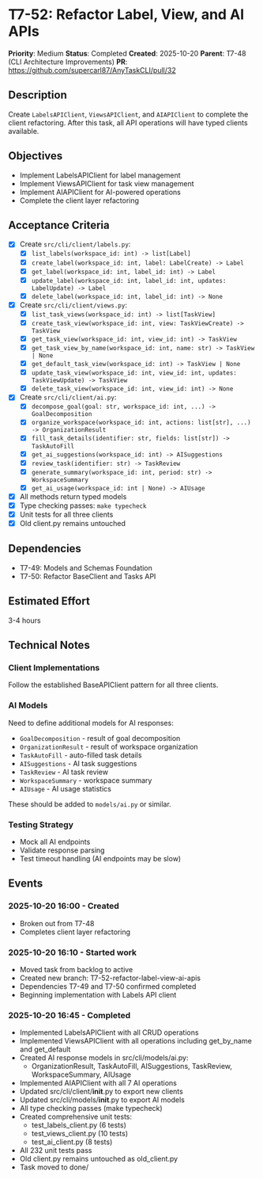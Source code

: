 # T7-52: Refactor Label, View, and AI APIs

**Priority**: Medium
**Status**: Completed
**Created**: 2025-10-20
**Parent**: T7-48 (CLI Architecture Improvements)
**PR**: https://github.com/supercarl87/AnyTaskCLI/pull/32

## Description

Create `LabelsAPIClient`, `ViewsAPIClient`, and `AIAPIClient` to complete the client refactoring. After this task, all API operations will have typed clients available.

## Objectives

- Implement LabelsAPIClient for label management
- Implement ViewsAPIClient for task view management
- Implement AIAPIClient for AI-powered operations
- Complete the client layer refactoring

## Acceptance Criteria

- [x] Create `src/cli/client/labels.py`:
  - [x] `list_labels(workspace_id: int) -> list[Label]`
  - [x] `create_label(workspace_id: int, label: LabelCreate) -> Label`
  - [x] `get_label(workspace_id: int, label_id: int) -> Label`
  - [x] `update_label(workspace_id: int, label_id: int, updates: LabelUpdate) -> Label`
  - [x] `delete_label(workspace_id: int, label_id: int) -> None`
- [x] Create `src/cli/client/views.py`:
  - [x] `list_task_views(workspace_id: int) -> list[TaskView]`
  - [x] `create_task_view(workspace_id: int, view: TaskViewCreate) -> TaskView`
  - [x] `get_task_view(workspace_id: int, view_id: int) -> TaskView`
  - [x] `get_task_view_by_name(workspace_id: int, name: str) -> TaskView | None`
  - [x] `get_default_task_view(workspace_id: int) -> TaskView | None`
  - [x] `update_task_view(workspace_id: int, view_id: int, updates: TaskViewUpdate) -> TaskView`
  - [x] `delete_task_view(workspace_id: int, view_id: int) -> None`
- [x] Create `src/cli/client/ai.py`:
  - [x] `decompose_goal(goal: str, workspace_id: int, ...) -> GoalDecomposition`
  - [x] `organize_workspace(workspace_id: int, actions: list[str], ...) -> OrganizationResult`
  - [x] `fill_task_details(identifier: str, fields: list[str]) -> TaskAutoFill`
  - [x] `get_ai_suggestions(workspace_id: int) -> AISuggestions`
  - [x] `review_task(identifier: str) -> TaskReview`
  - [x] `generate_summary(workspace_id: int, period: str) -> WorkspaceSummary`
  - [x] `get_ai_usage(workspace_id: int | None) -> AIUsage`
- [x] All methods return typed models
- [x] Type checking passes: `make typecheck`
- [x] Unit tests for all three clients
- [x] Old client.py remains untouched

## Dependencies

- T7-49: Models and Schemas Foundation
- T7-50: Refactor BaseClient and Tasks API

## Estimated Effort

3-4 hours

## Technical Notes

### Client Implementations

Follow the established BaseAPIClient pattern for all three clients.

### AI Models

Need to define additional models for AI responses:
- `GoalDecomposition` - result of goal decomposition
- `OrganizationResult` - result of workspace organization
- `TaskAutoFill` - auto-filled task details
- `AISuggestions` - AI task suggestions
- `TaskReview` - AI task review
- `WorkspaceSummary` - workspace summary
- `AIUsage` - AI usage statistics

These should be added to `models/ai.py` or similar.

### Testing Strategy

- Mock all AI endpoints
- Validate response parsing
- Test timeout handling (AI endpoints may be slow)

## Events

### 2025-10-20 16:00 - Created
- Broken out from T7-48
- Completes client layer refactoring

### 2025-10-20 16:10 - Started work
- Moved task from backlog to active
- Created new branch: T7-52-refactor-label-view-ai-apis
- Dependencies T7-49 and T7-50 confirmed completed
- Beginning implementation with Labels API client

### 2025-10-20 16:45 - Completed
- Implemented LabelsAPIClient with all CRUD operations
- Implemented ViewsAPIClient with all operations including get_by_name and get_default
- Created AI response models in src/cli/models/ai.py:
  - OrganizationResult, TaskAutoFill, AISuggestions, TaskReview, WorkspaceSummary, AIUsage
- Implemented AIAPIClient with all 7 AI operations
- Updated src/cli/client/__init__.py to export new clients
- Updated src/cli/models/__init__.py to export AI models
- All type checking passes (make typecheck)
- Created comprehensive unit tests:
  - test_labels_client.py (6 tests)
  - test_views_client.py (10 tests)
  - test_ai_client.py (8 tests)
- All 232 unit tests pass
- Old client.py remains untouched as old_client.py
- Task moved to done/
